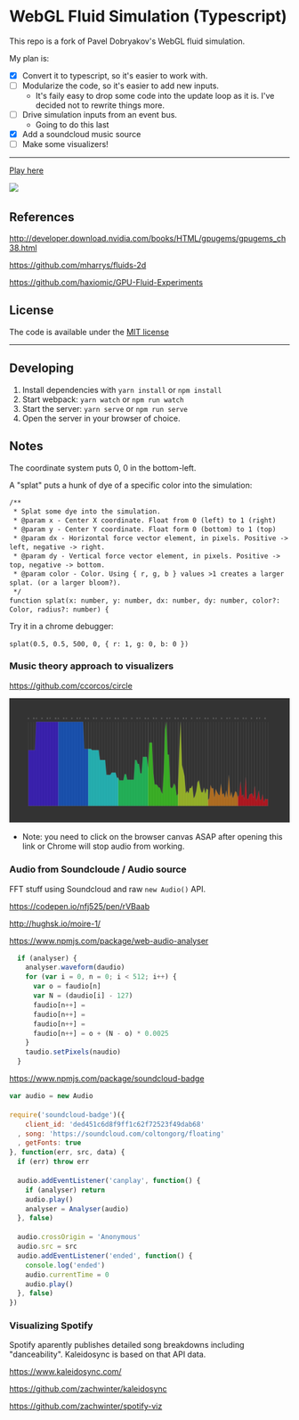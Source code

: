 # WebGL Fluid Simulation (Typescript)

This repo is a fork of Pavel Dobryakov's WebGL fluid simulation.

My plan is:

- [x] Convert it to typescript, so it's easier to work with.
- [ ] Modularize the code, so it's easier to add new inputs.
  - It's faily easy to drop some code into the update loop as it is.
    I've decided not to rewrite things more.
- [ ] Drive simulation inputs from an event bus.
  - Going to do this last
- [x] Add a soundcloud music source
- [ ] Make some visualizers!

---

[Play here](https://justjake.github.io/WebGL-Fluid-Simulation/)

<img src="/screenshot.jpg?raw=true" width="880">

## References

http://developer.download.nvidia.com/books/HTML/gpugems/gpugems_ch38.html

https://github.com/mharrys/fluids-2d

https://github.com/haxiomic/GPU-Fluid-Experiments

## License

The code is available under the [MIT license](LICENSE)

---

## Developing

1. Install dependencies with `yarn install` or `npm install`
2. Start webpack: `yarn watch` or `npm run watch`
3. Start the server: `yarn serve` or `npm run serve`
4. Open the server in your browser of choice.

## Notes

The coordinate system puts 0, 0 in the bottom-left.

A "splat" puts a hunk of dye of a specific color into the simulation:

```
/**
 * Splat some dye into the simulation.
 * @param x - Center X coordinate. Float from 0 (left) to 1 (right)
 * @param y - Center Y coordinate. Float form 0 (bottom) to 1 (top)
 * @param dx - Horizontal force vector element, in pixels. Positive -> left, negative -> right.
 * @param dy - Vertical force vector element, in pixels. Positive -> top, negative -> bottom.
 * @param color - Color. Using { r, g, b } values >1 creates a larger splat. (or a larger bloom?).
 */
function splat(x: number, y: number, dx: number, dy: number, color?: Color, radius?: number) {
```

Try it in a chrome debugger:

`splat(0.5, 0.5, 500, 0, { r: 1, g: 0, b: 0 })`

### Music theory approach to visualizers

https://github.com/ccorcos/circle

[![Chet's visualizer](https://github.com/ccorcos/circle/raw/master/assets/linear-spread.png)](https://ccorcos.github.io/circle/?grid=true&mode=song&view=linear&overlap=false&sharpness=5.01&gain=1.00&hue=254.23&sweep=-36.65&radius=0.37&opacity=0.60)

* Note: you need to click on the browser canvas ASAP after opening this link or Chrome will stop audio from working.

### Audio from Soundcloude / Audio source

FFT stuff using Soundcloud and raw `new Audio()` API.

https://codepen.io/nfj525/pen/rVBaab

http://hughsk.io/moire-1/

https://www.npmjs.com/package/web-audio-analyser

```javascript
  if (analyser) {
    analyser.waveform(daudio)
    for (var i = 0, n = 0; i < 512; i++) {
      var o = faudio[n]
      var N = (daudio[i] - 127)
      faudio[n++] =
      faudio[n++] =
      faudio[n++] =
      faudio[n++] = o + (N - o) * 0.0025
    }
    taudio.setPixels(naudio)
  }
```

https://www.npmjs.com/package/soundcloud-badge

```javascript
var audio = new Audio

require('soundcloud-badge')({
    client_id: 'ded451c6d8f9ff1c62f72523f49dab68'
  , song: 'https://soundcloud.com/coltongorg/floating'
  , getFonts: true
}, function(err, src, data) {
  if (err) throw err

  audio.addEventListener('canplay', function() {
    if (analyser) return
    audio.play()
    analyser = Analyser(audio)
  }, false)

  audio.crossOrigin = 'Anonymous'
  audio.src = src
  audio.addEventListener('ended', function() {
    console.log('ended')
    audio.currentTime = 0
    audio.play()
  }, false)
})
```

### Visualizing Spotify

Spotify aparently publishes detailed song breakdowns including "danceability". 
Kaleidosync is based on that API data.

https://www.kaleidosync.com/

https://github.com/zachwinter/kaleidosync

https://github.com/zachwinter/spotify-viz
